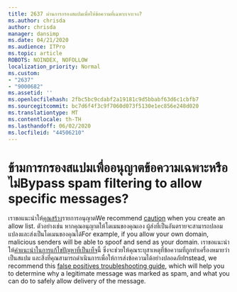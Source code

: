 ```yaml
---
title: 2637 ผ่านการกรองสแปมเพื่อให้ข้อความที่เฉพาะเจาะจง?
ms.author: chrisda
author: chrisda
manager: dansimp
ms.date: 04/21/2020
ms.audience: ITPro
ms.topic: article
ROBOTS: NOINDEX, NOFOLLOW
localization_priority: Normal
ms.custom:
- "2637"
- "9000682"
ms.assetid: ''
ms.openlocfilehash: 2fbc5bc9cdabf2a19181c9d5bbabf63d6c1cbfb7
ms.sourcegitcommit: bc7d6f4f3c9f7060d073f5130e1ec856e248d020
ms.translationtype: MT
ms.contentlocale: th-TH
ms.lasthandoff: 06/02/2020
ms.locfileid: "44506210"
---
```

# <a name="bypass-spam-filtering-to-allow-specific-messages"></a><span data-ttu-id="1620c-102">ข้ามการกรองสแปมเพื่ออนุญาตข้อความเฉพาะหรือไม่</span><span class="sxs-lookup"><span data-stu-id="1620c-102">Bypass spam filtering to allow specific messages?</span></span>

<span data-ttu-id="1620c-103">เราขอแนะนําให้[คุณสร้าง](https://docs.microsoft.com/exchange/troubleshoot/antispam/cautions-against-bypassing-spam-filters)รายการอนุญาต</span><span class="sxs-lookup"><span data-stu-id="1620c-103">We recommend [caution](https://docs.microsoft.com/exchange/troubleshoot/antispam/cautions-against-bypassing-spam-filters) when you create an allow list.</span></span> <span data-ttu-id="1620c-104">ตัวอย่างเช่น หากคุณอนุญาตให้โดเมนของคุณเอง ผู้ส่งที่เป็นอันตรายจะสามารถปลอมแปลงและส่งเป็นโดเมนของคุณได้</span><span class="sxs-lookup"><span data-stu-id="1620c-104">For example, if you allow your own domain, malicious senders will be able to spoof and send as your domain.</span></span>  <span data-ttu-id="1620c-105">เราขอแนะนําให้[คําแนะนําในการแก้ไขปัญหาที่เป็นเท็จ](https://docs.microsoft.com/microsoft-365/security/office-365-security/anti-spam-protection)นี้ ซึ่งจะช่วยให้คุณระบุสาเหตุที่ข้อความที่ถูกทําเครื่องหมายว่าเป็นสแปม และสิ่งที่คุณสามารถดําเนินการเพื่อให้การส่งข้อความได้อย่างปลอดภัย</span><span class="sxs-lookup"><span data-stu-id="1620c-105">Instead, we recommend this [false positives troubleshooting guide](https://docs.microsoft.com/microsoft-365/security/office-365-security/anti-spam-protection), which will help you to determine why a legitimate message was marked as spam, and what you can do to safely allow delivery of the message.</span></span>
